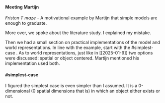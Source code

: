 #### Meeting Martijn
*Friston T maze* - A motivational example by Martijn that simple models are enough to graduate.

More over, we spoke about the literature study. I explained my mistake. 

Then we had a small section on practical implementations of the model and world representations. In line with the example, start with the #simplest-case . As to world representations, just like in [[2025-01-9]] two options were discussed: spatial or object centered. Martijn mentioned his implementation used both. 
#### #simplest-case 
I figured the simplest case is even simpler than I assumed. It is a 0-dimensional (0 spatial dimensions that is) in which an object either exists or not. 